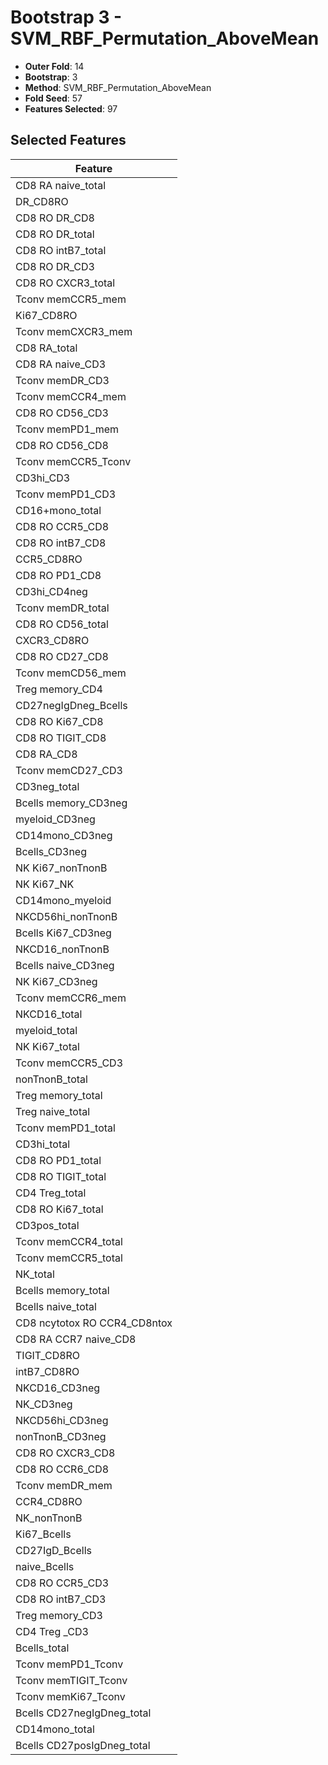 # Bootstrap 3 - SVM_RBF_Permutation_AboveMean

- **Outer Fold**: 14
- **Bootstrap**: 3
- **Method**: SVM_RBF_Permutation_AboveMean
- **Fold Seed**: 57
- **Features Selected**: 97

## Selected Features

| Feature |
|---------|
| CD8 RA naive_total |
| DR_CD8RO |
| CD8 RO DR_CD8 |
| CD8 RO DR_total |
| CD8 RO intB7_total |
| CD8 RO DR_CD3 |
| CD8 RO CXCR3_total |
| Tconv memCCR5_mem |
| Ki67_CD8RO |
| Tconv memCXCR3_mem |
| CD8 RA_total |
| CD8 RA naive_CD3 |
| Tconv memDR_CD3 |
| Tconv memCCR4_mem |
| CD8 RO CD56_CD3 |
| Tconv memPD1_mem |
| CD8 RO CD56_CD8 |
| Tconv memCCR5_Tconv |
| CD3hi_CD3 |
| Tconv memPD1_CD3 |
| CD16+mono_total |
| CD8 RO CCR5_CD8 |
| CD8 RO intB7_CD8 |
| CCR5_CD8RO |
| CD8 RO PD1_CD8 |
| CD3hi_CD4neg |
| Tconv memDR_total |
| CD8 RO CD56_total |
| CXCR3_CD8RO |
| CD8 RO CD27_CD8 |
| Tconv memCD56_mem |
| Treg memory_CD4 |
| CD27negIgDneg_Bcells |
| CD8 RO Ki67_CD8 |
| CD8 RO TIGIT_CD8 |
| CD8 RA_CD8 |
| Tconv memCD27_CD3 |
| CD3neg_total |
| Bcells memory_CD3neg |
| myeloid_CD3neg |
| CD14mono_CD3neg |
| Bcells_CD3neg |
| NK Ki67_nonTnonB |
| NK Ki67_NK |
| CD14mono_myeloid |
| NKCD56hi_nonTnonB |
| Bcells Ki67_CD3neg |
| NKCD16_nonTnonB |
| Bcells naive_CD3neg |
| NK Ki67_CD3neg |
| Tconv memCCR6_mem |
| NKCD16_total |
| myeloid_total |
| NK Ki67_total |
| Tconv memCCR5_CD3 |
| nonTnonB_total |
| Treg memory_total |
| Treg naive_total |
| Tconv memPD1_total |
| CD3hi_total |
| CD8 RO PD1_total |
| CD8 RO TIGIT_total |
| CD4 Treg_total |
| CD8 RO Ki67_total |
| CD3pos_total |
| Tconv memCCR4_total |
| Tconv memCCR5_total |
| NK_total |
| Bcells memory_total |
| Bcells naive_total |
| CD8 ncytotox RO CCR4_CD8ntox |
| CD8 RA CCR7 naive_CD8 |
| TIGIT_CD8RO |
| intB7_CD8RO |
| NKCD16_CD3neg |
| NK_CD3neg |
| NKCD56hi_CD3neg |
| nonTnonB_CD3neg |
| CD8 RO CXCR3_CD8 |
| CD8 RO CCR6_CD8 |
| Tconv memDR_mem |
| CCR4_CD8RO |
| NK_nonTnonB |
| Ki67_Bcells |
| CD27IgD_Bcells |
| naive_Bcells |
| CD8 RO CCR5_CD3 |
| CD8 RO intB7_CD3 |
| Treg memory_CD3 |
| CD4 Treg _CD3 |
| Bcells_total |
| Tconv memPD1_Tconv |
| Tconv memTIGIT_Tconv |
| Tconv memKi67_Tconv |
| Bcells CD27negIgDneg_total |
| CD14mono_total |
| Bcells CD27posIgDneg_total |
